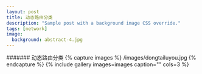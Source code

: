 ```yaml
---
layout: post
title: 动态路由分类
description: "Sample post with a background image CSS override."
tags: [network]
image:
  background: abstract-4.jpg
---
```

####### 动态路由分类
{% capture images %}
	/images/dongtailuyou.jpg
{% endcapture %}
{% include gallery images=images caption="" cols=3 %}

